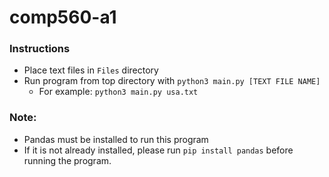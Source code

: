 # comp560-a1

### Instructions
* Place text files in `Files` directory
* Run program from top directory with `python3 main.py [TEXT FILE NAME]`
  * For example: `python3 main.py usa.txt`
  
### Note:
* Pandas must be installed to run this program
* If it is not already installed, please run `pip install pandas` before running the program.
